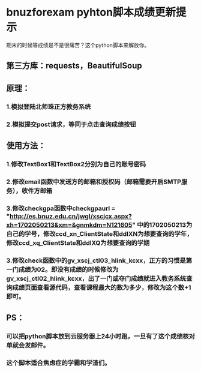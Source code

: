 # bnuzforexam pyhton脚本成绩更新提示
期末的时候等成绩是不是很痛苦？这个python脚本来解放你。

## 第三方库：requests，BeautifulSoup

## 原理：
### 1.模拟登陆北师珠正方教务系统
### 2.模拟提交post请求，等同于点击查询成绩按钮

## 使用方法：
### 1.修改TextBox1和TextBox2分别为自己的账号密码
### 2.修改email函数中发送方的邮箱和授权码（邮箱需要开启SMTP服务），收件方邮箱
### 3.修改checkgpa函数中checkgpaurl = "http://es.bnuz.edu.cn/jwgl/xscjcx.aspx?xh=1702050213&xm=&gnmkdm=N121605" 中的1702050213为自己的学号，修改ccd_xn_ClientState和ddlXN为想要查询的学年，修改ccd_xq_ClientState和ddlXQ为想要查询的学期
### 3.修改check函数中的gv_xscj_ctl03_hlink_kcxx，正方的习惯是第一门成绩为02。即没有成绩的时候修改为gv_xscj_ctl02_hlink_kcxx，出了一门或夺门成绩就进入教务系统查询成绩页面查看源代码，查看课程最大的数为多少，修改为这个数+1即可。

## PS：
### 可以把python脚本放到云服务器上24小时跑，一旦有了这个成绩核对单就会发邮件。
### 这个脚本适合焦虑症的学霸和学渣们。
